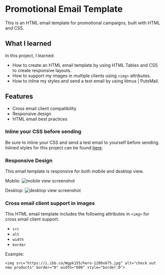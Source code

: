 # Promotional Email Template

This is an HTML email template for promotional campaigns, built with HTML and CSS.

## What I learned

In this project, I learned:

- How to create an HTML email template by using HTML Tables and CSS to create responsive layouts.
- How to support my images in multiple clients using `<img>` attributes.
- How to inline my styles and send a test email by using litmus | PutsMail.

## Features

- Cross email client compatibility
- Responsive design
- HTML email best practices

### Inline your CSS before sending

Be sure to inline your CSS and send a test email to yourself before sending. Inlined styles for this project can be found [here](https://github.com/nicyuvi/promotional-email-template/blob/main/index-inline-styles.html).

### Responsive Design

This email template is responsive for both mobile and desktop view.

Mobile:
![mobile view screenshot](https://i.ibb.co/nzR19yX/Screenshot-2021-06-09-at-01-02-34-Promotional-Email-Template.png)

Desktop:
![desktop view screenshot](https://i.ibb.co/Z2x9NH8/Screenshot-2021-06-09-at-01-01-33-Promotional-Email-Template.png)

### Cross email client support in images

This HTML email template includes the following attributes in `<img>` for cross email client support.

- `src`
- `alt`
- `width`
- `border`

Example:

```
<img src="https://i.ibb.co/Wgpk155/hero-1200x675.jpg" alt="check out new products" border="0" width="600" style="border:0">
```
